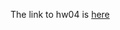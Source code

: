 The link to hw04 is [here](https://stat545-ubc-hw-2019-20.github.io/stat545-hw-SL_Ivy/hw04/hw_04.html) 
